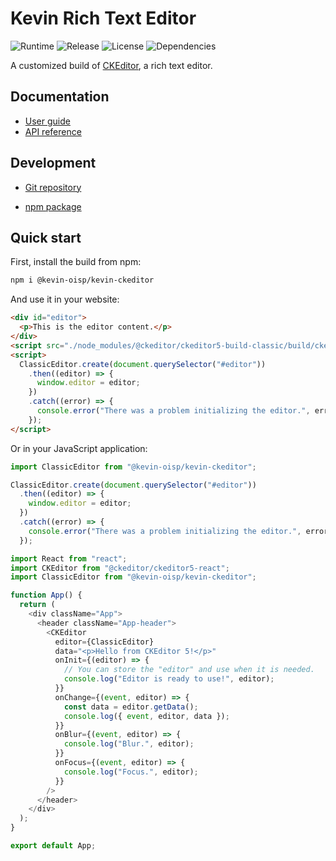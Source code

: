 # Kevin Rich Text Editor

![Runtime](https://img.shields.io/node/v/@sab-international/rich-text-editor.svg) ![Release](https://img.shields.io/npm/v/@sab-international/rich-text-editor.svg) ![License](https://img.shields.io/npm/l/@sab-international/rich-text-editor.svg) ![Dependencies](https://david-dm.org/sab-international/rich-text-editor.svg)

A customized build of [CKEditor](https://ckeditor.com/ckeditor-5), a rich text editor.

## Documentation

- [User guide](https://docs.sabcomputer.com/rich-text-editor)
- [API reference](https://api.sabcomputer.com/rich-text-editor)

## Development

- [Git repository](https://github.com/KevinDangVN/ckeditor)

- [npm package](https://www.npmjs.com/package/@kevin-oisp/kevin-ckeditor)

## Quick start

First, install the build from npm:

```bash
npm i @kevin-oisp/kevin-ckeditor
```

And use it in your website:

```html
<div id="editor">
  <p>This is the editor content.</p>
</div>
<script src="./node_modules/@ckeditor/ckeditor5-build-classic/build/ckeditor.js"></script>
<script>
  ClassicEditor.create(document.querySelector("#editor"))
    .then((editor) => {
      window.editor = editor;
    })
    .catch((error) => {
      console.error("There was a problem initializing the editor.", error);
    });
</script>
```

Or in your JavaScript application:

```js
import ClassicEditor from "@kevin-oisp/kevin-ckeditor";

ClassicEditor.create(document.querySelector("#editor"))
  .then((editor) => {
    window.editor = editor;
  })
  .catch((error) => {
    console.error("There was a problem initializing the editor.", error);
  });
```

```js (ReactJS)
import React from "react";
import CKEditor from "@ckeditor/ckeditor5-react";
import ClassicEditor from "@kevin-oisp/kevin-ckeditor";

function App() {
  return (
    <div className="App">
      <header className="App-header">
        <CKEditor
          editor={ClassicEditor}
          data="<p>Hello from CKEditor 5!</p>"
          onInit={(editor) => {
            // You can store the "editor" and use when it is needed.
            console.log("Editor is ready to use!", editor);
          }}
          onChange={(event, editor) => {
            const data = editor.getData();
            console.log({ event, editor, data });
          }}
          onBlur={(event, editor) => {
            console.log("Blur.", editor);
          }}
          onFocus={(event, editor) => {
            console.log("Focus.", editor);
          }}
        />
      </header>
    </div>
  );
}

export default App;
```
